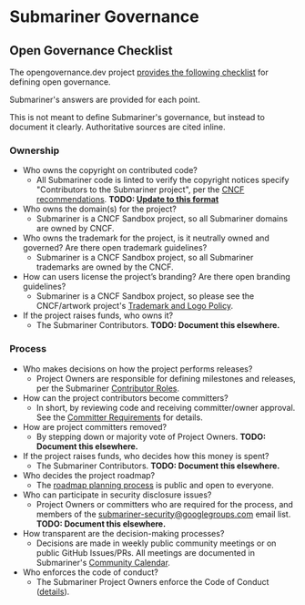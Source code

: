 # Submariner Governance

## Open Governance Checklist

The opengovernance.dev project [provides the following
checklist](https://github.com/opengovernance/opengovernance.dev/blob/master/README.md#checklist) for defining open governance.

Submariner's answers are provided for each point.

This is not meant to define Submariner's governance, but instead to document it clearly. Authoritative sources are cited inline.

### Ownership

* Who owns the copyright on contributed code?
  * All Submariner code is linted to verify the copyright notices specify "Contributors to the Submariner project", per the
    [CNCF recommendations](https://github.com/cncf/foundation/blob/master/copyright-notices.md#copyright-notices).
    **TODO: [Update to this format](https://github.com/submariner-io/submariner/issues/1322)**
* Who owns the domain(s) for the project?
  * Submariner is a CNCF Sandbox project, so all Submariner domains are owned by CNCF.
* Who owns the trademark for the project, is it neutrally owned and governed? Are there open trademark guidelines?
  * Submariner is a CNCF Sandbox project, so all Submariner trademarks are owned by the CNCF.
* How can users license the project’s branding? Are there open branding guidelines?
  * Submariner is a CNCF Sandbox project, so please see the CNCF/artwork project's
    [Trademark and Logo Policy](https://github.com/cncf/artwork#trademark-and-logo-policy).
* If the project raises funds, who owns it?
  * The Submariner Contributors. **TODO: Document this elsewhere.**

### Process

* Who makes decisions on how the project performs releases?
  * Project Owners are responsible for defining milestones and releases, per the Submariner
    [Contributor Roles](https://submariner.io/community/contributor-roles/).
* How can the project contributors become committers?
  * In short, by reviewing code and receiving committer/owner approval.
    See the [Committer Requirements](https://submariner.io/community/contributor-roles/) for details.
* How are project committers removed?
  * By stepping down or majority vote of Project Owners. **TODO: Document this elsewhere.**
* If the project raises funds, who decides how this money is spent?
  * The Submariner Contributors. **TODO: Document this elsewhere.**
* Who decides the project roadmap?
  * The [roadmap planning process](https://submariner.io/community/roadmap/#planning-process) is public and open to everyone.
* Who can participate in security disclosure issues?
  * Project Owners or committers who are required for the process, and members of the submariner-security@googlegroups.com email list.
    **TODO: Document this elsewhere.**
* How transparent are the decision-making processes?
  * Decisions are made in weekly public community meetings or on public GitHub Issues/PRs. All meetings are documented in Submariner's
    [Community Calendar](https://submariner.io/community/getting-help/#community-calendar).
* Who enforces the code of conduct?
  * The Submariner Project Owners enforce the Code of Conduct ([details](https://submariner.io/community/code-of-conduct)).

